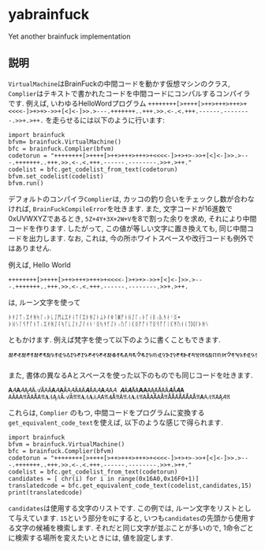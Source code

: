 # yabrainfuck
Yet another brainfuck implementation

## 説明
`VirtualMachine`はBrainFuckの中間コードを動かす仮想マシンのクラス,
`Complier`はテキストで書かれたコードを中間コードにコンパルするコンパイラです.
例えば, いわゆるHelloWordプログラム
`++++++++[>++++[>++>+++>+++>+<<<<-]>+>+>->>+[<]<-]>>.>---.+++++++..+++.>>.<-.<.+++.------.--------.>>+.>++.`
を走らせるには以下のように行います:
```
import brainfuck
bfvm= brainfuck.VirtualMachine()
bfc = brainfuck.Complier(bfvm)
codetorun = "++++++++[>++++[>++>+++>+++>+<<<<-]>+>+>->>+[<]<-]>>.>---.+++++++..+++.>>.<-.<.+++.------.--------.>>+.>++."
codelist = bfc.get_codelist_from_text(codetorun)
bfvm.set_codelist(codelist)
bfvm.run()
```
デフォルトのコンパイラ`Complier`は,
カッコの釣り合いをチェックし数が合わなければ, `BrainFuckCompileError`を吐きます.
また,
文字コードが16進数で0xUVWXYZであるとき,
`5Z+4Y+3X+2W+V`を8で割った余りを求め,
それにより中間コードを作ります.
したがって, この値が等しい文字に置き換えても, 同じ中間コードを出力します.
なお, これは, 今の所ホワイトスペースや改行コードも例外ではありません.

例えば, Hello World
```
++++++++[>++++[>++>+++>+++>+<<<<-]>+>+>->>+[<]<-]>>.>---.+++++++..+++.>>.<-.<.+++.------.--------.>>+.>++.
```
は, ルーン文字を使って
```
ᚧᚯᛇᛏᛧᛯᚯᚻᛋᛚᛧᚧᚳᛇᛗᛦᛯᚯᛆᛏᛛᛯᚦᚻᛇᛓᛦᚧᚰᛄᛐᛤᚡᚭᚺᛇᛚᛧᚦᚵᛆᛒᛧᚣᚬᛅᛌᛝ᛭ᚦᚺᛊᛚᛩᚡᚵᚾᛏᛧᛯᚯᚻᛇᛛᛪᚪᚳᛇᛓᛢᛮᚮᚾᛌᛝᛪᚬᚶᛇᛓᛧᚢᚵᛁᛕᛝᚡᚩᚾᛉᛝᛩᚩᚵᛁᛕᛡᚢᚮᛆᛏᛞᛮᚧᚻᛊ
```
ともかけます.
例えば梵字を使って以下のように書くこともできます.
```
𑖁𑖕𑖡𑖁𑖕𑖝𑖁𑖕𑖥𑖀𑖉𑖝𑖩𑖉𑖙𑖨𑖉𑖕𑖨𑖉𑖕𑖡𑖈𑖕𑖡𑖁𑖔𑖝𑖮𑖎𑖦𑖮𑖋𑖛𑖨𑖉𑖜𑖩𑖈𑖗𑖨𑖈𑖕𑖥𑖆𑖓𑖦𑖃𑖏𑖠𑖀𑖐𑖜𑖫𑖋𑖟𑖬𑖉𑖝𑖩𑖉𑖝𑖩𑖉𑖘𑖤𑖉𑖕𑖡𑖄𑖔𑖠𑖄𑖎𑖟𑖬𑖎𑖤𑖁𑖕𑖝𑖬𑖋𑖗𑖫𑖋𑖗𑖫𑖄𑖗𑖣𑖃𑖗𑖣𑖃𑖗𑖟𑖄𑖔𑖜𑖁𑖌𑖜𑖩𑖉𑖘
```
また, 書体の異なるAとスペースを使った以下のものでも同じコードを吐きます.
```
𝐀𝛢𝐀𝛢Ą𝛢Ã𝒜Ā𝖠Ã𝐀𝛢𝐀Ā𝖠𝛢ÃΑÃ𝑨Ã𝖠𝛢𝐀𝛢𝖠𝛢 𝜜À𝜜ÅA𝝖𝐀ΑĄΑÅΑÂ𝑨Ā𝜜𝚨 𝙰ĂΑ𝖠𝔄Â𝙰Å𝙰𝔄𝐀𝛢Ą𝛢Ã𝒜Ã𝔄𝔄𝐀𝛢𝐀𝔸𝖠Α𝔄𝜜Å𝔄À𝔄𝛢𝐀𝛢𝔄𝙰Å𝙰Å𝙰Å𝔄ÅǺ𝙰Ǻ𝙰Å𝙰Å𝔄𝝖𝖠𝛢𝔄ΑĄ𝛢𝔄
```

これらは, `Complier` のもつ, 
中間コードをプログラムに変換する`get_equivalent_code_text`を使えば,
以下のような感じで得られます.
```
import brainfuck
bfvm = brainfuck.VirtualMachine()
bfc = brainfuck.Complier(bfvm)
codetorun = "++++++++[>++++[>++>+++>+++>+<<<<-]>+>+>->>+[<]<-]>>.>---.+++++++..+++.>>.<-.<.+++.------.--------.>>+.>++."
codelist = bfc.get_codelist_from_text(codetorun)
candidates = [ chr(i) for i in range(0x16A0,0x16F0+1)]
translatedcode = bfc.get_equivalent_code_text(codelist,candidates,15)
print(translatedcode)
```
`candidates`は使用する文字のリストです.
この例では, ルーン文字をリストとして与えています.
`15`という部分を`0`にすると,
いつも`candidates`の先頭から使用する文字の候補を検索します.
それだと同じ文字が並ぶことが多いので,
1命令ごとに検索する場所を変えたいときには,
値を設定します.


